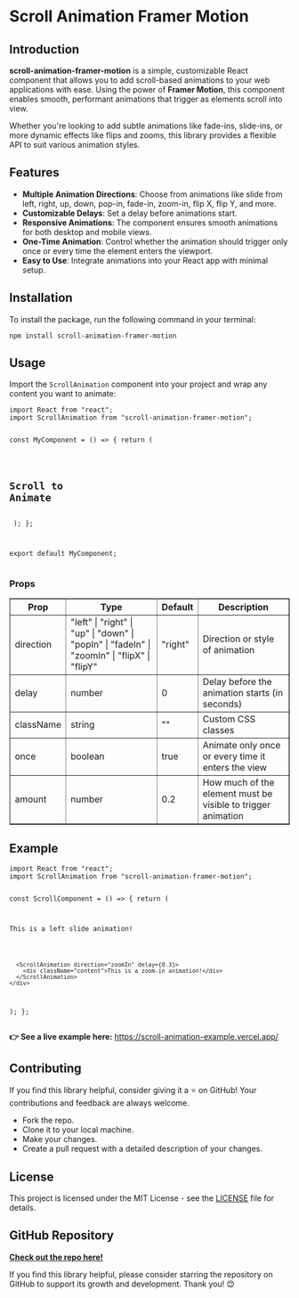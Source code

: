 <!DOCTYPE html>
<html lang="en">
<head>
  <meta charset="UTF-8">
  <meta name="viewport" content="width=device-width, initial-scale=1.0">
  <title>Scroll Animation Framer Motion</title>
</head>
<body>

  <h1>Scroll Animation Framer Motion</h1>

  <h2>Introduction</h2>
  <p>
    <strong>scroll-animation-framer-motion</strong> is a simple, customizable React component that allows you to add scroll-based animations to your web applications with ease. Using the power of <strong>Framer Motion</strong>, this component enables smooth, performant animations that trigger as elements scroll into view.
  </p>
  <p>
    Whether you're looking to add subtle animations like fade-ins, slide-ins, or more dynamic effects like flips and zooms, this library provides a flexible API to suit various animation styles.
  </p>

  <h2>Features</h2>
  <ul>
    <li><strong>Multiple Animation Directions</strong>: Choose from animations like slide from left, right, up, down, pop-in, fade-in, zoom-in, flip X, flip Y, and more.</li>
    <li><strong>Customizable Delays</strong>: Set a delay before animations start.</li>
    <li><strong>Responsive Animations</strong>: The component ensures smooth animations for both desktop and mobile views.</li>
    <li><strong>One-Time Animation</strong>: Control whether the animation should trigger only once or every time the element enters the viewport.</li>
    <li><strong>Easy to Use</strong>: Integrate animations into your React app with minimal setup.</li>
  </ul>

  <h2>Installation</h2>
  <p>
    To install the package, run the following command in your terminal:
  </p>
  <pre><code>npm install scroll-animation-framer-motion</code></pre>

  <h2>Usage</h2>
  <p>
    Import the <code>ScrollAnimation</code> component into your project and wrap any content you want to animate:
  </p>
  <pre><code>import React from "react";
import ScrollAnimation from "scroll-animation-framer-motion";

const MyComponent = () => {
  return (
    <div>
      <ScrollAnimation direction="fadeIn" delay={0.3}>
        <h2>Scroll to Animate</h2>
      </ScrollAnimation>
    </div>
  );
};

export default MyComponent;</code></pre>

  <h3>Props</h3>
  <table border="1">
    <thead>
      <tr>
        <th>Prop</th>
        <th>Type</th>
        <th>Default</th>
        <th>Description</th>
      </tr>
    </thead>
    <tbody>
      <tr>
        <td>direction</td>
        <td>"left" | "right" | "up" | "down" | "popIn" | "fadeIn" | "zoomIn" | "flipX" | "flipY"</td>
        <td>"right"</td>
        <td>Direction or style of animation</td>
      </tr>
      <tr>
        <td>delay</td>
        <td>number</td>
        <td>0</td>
        <td>Delay before the animation starts (in seconds)</td>
      </tr>
      <tr>
        <td>className</td>
        <td>string</td>
        <td>""</td>
        <td>Custom CSS classes</td>
      </tr>
      <tr>
        <td>once</td>
        <td>boolean</td>
        <td>true</td>
        <td>Animate only once or every time it enters the view</td>
      </tr>
      <tr>
        <td>amount</td>
        <td>number</td>
        <td>0.2</td>
        <td>How much of the element must be visible to trigger animation</td>
      </tr>
    </tbody>
  </table>

  <h2>Example</h2>
  <pre><code>import React from "react";
import ScrollAnimation from "scroll-animation-framer-motion";

const ScrollComponent = () => {
  return (
    <div>
      <ScrollAnimation direction="left" delay={0.5} amount={0.4}>
        <div className="content">This is a left slide animation!</div>
      </ScrollAnimation>

      <ScrollAnimation direction="zoomIn" delay={0.3}>
        <div className="content">This is a zoom-in animation!</div>
      </ScrollAnimation>
    </div>
  );
};</code></pre>

  <p>
    <strong>👉 See a live example here:</strong> 
    <a href="https://scroll-animation-example.vercel.app/" target="_blank" rel="noopener noreferrer">https://scroll-animation-example.vercel.app/</a>
  </p>

  <h2>Contributing</h2>
  <p>
    If you find this library helpful, consider giving it a ⭐ on GitHub! Your contributions and feedback are always welcome.
  </p>
  <ul>
    <li>Fork the repo.</li>
    <li>Clone it to your local machine.</li>
    <li>Make your changes.</li>
    <li>Create a pull request with a detailed description of your changes.</li>
  </ul>

  <h2>License</h2>
  <p>
    This project is licensed under the MIT License - see the <a href="LICENSE">LICENSE</a> file for details.
  </p>

  <h2>GitHub Repository</h2>
  <p>
    <a href="https://github.com/xnafi/scroll-animation-framer-motion"><strong>Check out the repo here!</strong></a>
  </p>
  <p>
    If you find this library helpful, please consider starring the repository on GitHub to support its growth and development. Thank you! 😊
  </p>

</body>
</html>
